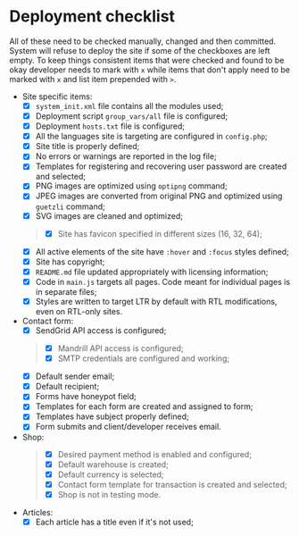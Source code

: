 # Deployment checklist

All of these need to be checked manually, changed and then committed. System will refuse to deploy the site if some of the checkboxes are left empty. To keep things consistent items that were checked and found to be okay developer needs to mark with `x` while items that don't apply need to be marked with `x` and list item prepended with `>`.

- Site specific items:
	- [x] `system_init.xml` file contains all the modules used;
	- [x] Deployment script `group_vars/all` file is configured;
	- [x] Deployment `hosts.txt` file is configured;
	- [x] All the languages site is targeting are configured in `config.php`;
	- [x] Site title is properly defined;
	- [x] No errors or warnings are reported in the log file;
	- [x] Templates for registering and recovering user password are created and selected;
	- [x] PNG images are optimized using `optipng` command;
	- [x] JPEG images are converted from original PNG and optimized using `guetzli` command;
	- [x] SVG images are cleaned and optimized;
	> - [x] Site has favicon specified in different sizes (16, 32, 64);
	- [x] All active elements of the site have `:hover` and `:focus` styles defined;
	- [x] Site has copyright;
	- [x] `README.md` file updated appropriately with licensing information;
	- [x] Code in `main.js` targets all pages. Code meant for individual pages is in separate files;
	- [x] Styles are written to target LTR by default with RTL modifications, even on RTL-only sites.
- Contact form:
	- [x] SendGrid API access is configured;
	> - [x] Mandrill API access is configured;
	> - [x] SMTP credentials are configured and working;
	- [x] Default sender email;
	- [x] Default recipient;
	- [x] Forms have honeypot field;
	- [x] Templates for each form are created and assigned to form;
	- [x] Templates have subject properly defined;
	- [x] Form submits and client/developer receives email.
- Shop:
	> - [x] Desired payment method is enabled and configured;
	> - [x] Default warehouse is created;
	> - [x] Default currency is selected;
	> - [x] Contact form template for transaction is created and selected;
	> - [x] Shop is not in testing mode.
- Articles:
	- [x] Each article has a title even if it's not used;
